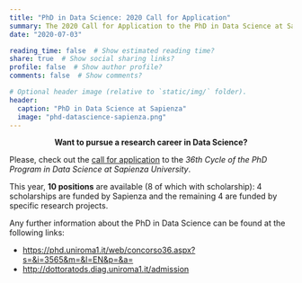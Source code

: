```yaml
---
title: "PhD in Data Science: 2020 Call for Application"
summary: The 2020 Call for Application to the PhD in Data Science at Sapienza University is open!
date: "2020-07-03"

reading_time: false  # Show estimated reading time?
share: true  # Show social sharing links?
profile: false  # Show author profile?
comments: false  # Show comments?

# Optional header image (relative to `static/img/` folder).
header:
  caption: "PhD in Data Science at Sapienza"
  image: "phd-datascience-sapienza.png"
---
```


<center><b>Want to pursue a research career in Data Science?</b></center>

Please, check out the [call for application](https://www.uniroma1.it/en/pagina/phd-programmes) to the _36th Cycle of the PhD Program in Data Science at Sapienza University_.

This year, **10 positions** are available (8 of which with scholarship): 4 scholarships are funded by Sapienza and the remaining 4 are funded by specific research projects.

Any further information about the PhD in Data Science can be found at the following links:

* https://phd.uniroma1.it/web/concorso36.aspx?s=&i=3565&m=&l=EN&p=&a= 
* http://dottoratods.diag.uniroma1.it/admission
